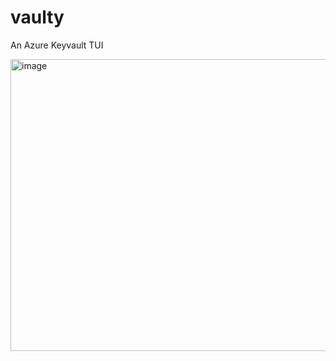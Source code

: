 # vaulty
An Azure Keyvault TUI


<img width="800" height="467" alt="image" src="[https://github.com/user-attachments/assets/d67946e6-d91f-4cbf-bd72-e4985c12775a](https://github.com/user-attachments/assets/c9a0b665-5633-4a6d-b8a8-9af8d59e0454)" />



